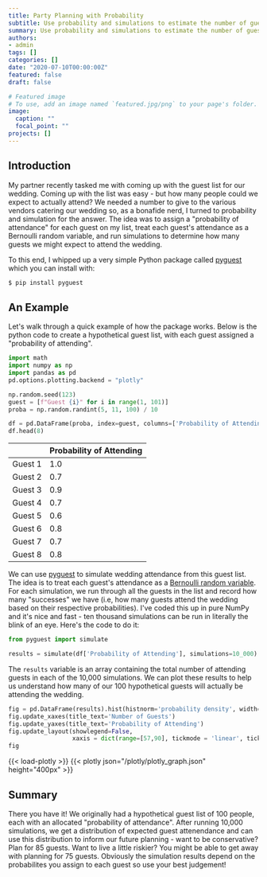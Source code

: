 ```yaml
---
title: Party Planning with Probability
subtitle: Use probability and simulations to estimate the number of guests that will attend your event!
summary: Use probability and simulations to estimate the number of guests that will attend your event!
authors:
- admin
tags: []
categories: []
date: "2020-07-10T00:00:00Z"
featured: false
draft: false

# Featured image
# To use, add an image named `featured.jpg/png` to your page's folder.
image:
  caption: ""
  focal_point: ""
projects: []
---
```

## Introduction
My partner recently tasked me with coming up with the guest list for our wedding. Coming up with the list was easy - but how many people could we expect to actually attend? We needed a number to give to the various vendors catering our wedding so, as a bonafide nerd, I turned to probability and simulation for the answer. The idea was to assign a "probability of attendance" for each guest on my list, treat each guest's attendance as a Bernoulli random variable, and run simulations to determine how many guests we might expect to attend the wedding.

To this end, I whipped up a very simple Python package called [pyguest](https://github.com/TomasBeuzen/pyguest) which you can install with:

```sh
$ pip install pyguest
```

## An Example

Let's walk through a quick example of how the package works. Below is the python code to create a hypothetical guest list, with each guest assigned a "probability of attending".

```python
import math
import numpy as np
import pandas as pd
pd.options.plotting.backend = "plotly"

np.random.seed(123)
guest = [f"Guest {i}" for i in range(1, 101)]
proba = np.random.randint(5, 11, 100) / 10

df = pd.DataFrame(proba, index=guest, columns=['Probability of Attending'])
df.head(8)
```

|         | Probability of Attending |
| ------- | ------------------------ |
| Guest 1 | 1.0                      |
| Guest 2 | 0.7                      |
| Guest 3 | 0.9                      |
| Guest 4 | 0.7                      |
| Guest 5 | 0.6                      |
| Guest 6 | 0.8                      |
| Guest 7 | 0.7                      |
| Guest 8 | 0.8                      |

We can use [pyguest](https://github.com/TomasBeuzen/pyguest) to simulate wedding attendance from this guest list. The idea is to treat each guest's attendance as a [Bernoulli random variable](https://en.wikipedia.org/wiki/Bernoulli_distribution). For each simulation, we run through all the guests in the list and record how many "successes" we have (i.e, how many guests attend the wedding based on their respective probabilities). I've coded this up in pure NumPy and it's nice and fast - ten thousand simulations can be run in literally the blink of an eye. Here's the code to do it:

```python
from pyguest import simulate

results = simulate(df['Probability of Attending'], simulations=10_000)
```

The `results` variable is an array containing the total number of attending guests in each of the 10,000 simulations. We can plot these results to help us understand how many of our 100 hypothetical guests will actually be attending the wedding.

```python
fig = pd.DataFrame(results).hist(histnorm='probability density', width=700, height=400)
fig.update_xaxes(title_text='Number of Guests')
fig.update_yaxes(title_text='Probability of Attending')
fig.update_layout(showlegend=False,
                  xaxis = dict(range=[57,90], tickmode = 'linear', tick0 = 55, dtick = 5))
fig
```

{{< load-plotly >}}
{{< plotly json="/plotly/plotly_graph.json" height="400px" >}}

## Summary
There you have it! We originally had a hypothetical guest list of 100 people, each with an allocated "probability of attendance". After running 10,000 simulations, we get a distribution of expected guest attenendance and can use this distribution to inform our future planning - want to be conservative? Plan for 85 guests. Want to live a little riskier? You might be able to get away with planning for 75 guests. Obviously the simulation results depend on the probabilites you assign to each guest so use your best judgement!